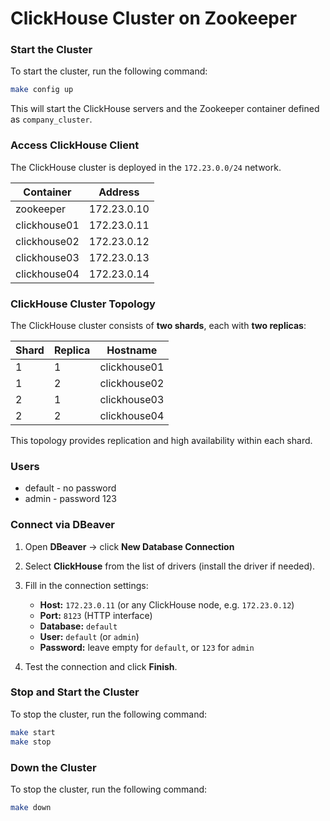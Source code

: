 # ClickHouse Cluster on Zookeeper

### Start the Cluster

To start the cluster, run the following command:

```bash
make config up
```
This will start the ClickHouse servers and the Zookeeper container defined as `company_cluster`.

### Access ClickHouse Client
The ClickHouse cluster is deployed in the `172.23.0.0/24` network.

| **Container** | **Address** |
|---------------|-------------|
| zookeeper     | 172.23.0.10 |
| clickhouse01  | 172.23.0.11 |
| clickhouse02  | 172.23.0.12 |
| clickhouse03  | 172.23.0.13 |
| clickhouse04  | 172.23.0.14 |


### ClickHouse Cluster Topology

The ClickHouse cluster consists of **two shards**, each with **two replicas**:

| Shard | Replica | Hostname     |
|-------|---------|--------------|
| 1     | 1       | clickhouse01 |
| 1     | 2       | clickhouse02 |
| 2     | 1       | clickhouse03 |
| 2     | 2       | clickhouse04 |

This topology provides replication and high availability within each shard.


### Users
- default - no password
- admin - password 123


### Connect via DBeaver

1. Open **DBeaver** → click **New Database Connection**  
2. Select **ClickHouse** from the list of drivers (install the driver if needed).  
3. Fill in the connection settings:
   - **Host:** `172.23.0.11` (or any ClickHouse node, e.g. `172.23.0.12`)  
   - **Port:** `8123` (HTTP interface)  
   - **Database:** `default`  
   - **User:** `default` (or `admin`)  
   - **Password:** leave empty for `default`, or `123` for `admin`  

4. Test the connection and click **Finish**.  



### Stop and Start the Cluster

To stop the cluster, run the following command:

```bash
make start
make stop
```

### Down the Cluster

To stop the cluster, run the following command:

```bash
make down
```


